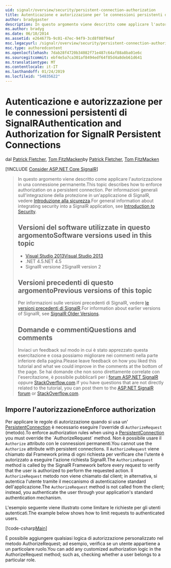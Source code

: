 ```yaml
---
uid: signalr/overview/security/persistent-connection-authorization
title: Autenticazione e autorizzazione per le connessioni persistenti di SignalR | Microsoft Docs
author: bradygaster
description: In questo argomento viene descritto come applicare l'autorizzazione in una connessione permanente. Per informazioni generali sull'integrazione di sicurezza in un'applicazione di SignalR,...
ms.author: bradyg
ms.date: 06/10/2014
ms.assetid: e264677b-9c01-47ec-94f9-3cd8f08f94af
msc.legacyurl: /signalr/overview/security/persistent-connection-authorization
msc.type: authoredcontent
ms.openlocfilehash: 7dab28f4720b34082f71e487c64af88a8ba01e6c
ms.sourcegitcommit: ebf4e5a7ca301af8494edf64f85d4a8deb61d641
ms.translationtype: MT
ms.contentlocale: it-IT
ms.lasthandoff: 01/24/2019
ms.locfileid: "54835622"
---
```

<a name="authentication-and-authorization-for-signalr-persistent-connections"></a><span data-ttu-id="b975e-104">Autenticazione e autorizzazione per le connessioni persistenti di SignalR</span><span class="sxs-lookup"><span data-stu-id="b975e-104">Authentication and Authorization for SignalR Persistent Connections</span></span>
====================
<span data-ttu-id="b975e-105">dal [Patrick Fletcher](https://github.com/pfletcher), [Tom FitzMacken](https://github.com/tfitzmac)</span><span class="sxs-lookup"><span data-stu-id="b975e-105">by [Patrick Fletcher](https://github.com/pfletcher), [Tom FitzMacken](https://github.com/tfitzmac)</span></span>

[!INCLUDE [Consider ASP.NET Core SignalR](~/includes/signalr/signalr-version-disambiguation.md)]

> <span data-ttu-id="b975e-106">In questo argomento viene descritto come applicare l'autorizzazione in una connessione permanente.</span><span class="sxs-lookup"><span data-stu-id="b975e-106">This topic describes how to enforce authorization on a persistent connection.</span></span> <span data-ttu-id="b975e-107">Per informazioni generali sull'integrazione della protezione in un'applicazione di SignalR, vedere [Introduzione alla sicurezza](introduction-to-security.md).</span><span class="sxs-lookup"><span data-stu-id="b975e-107">For general information about integrating security into a SignalR application, see [Introduction to Security](introduction-to-security.md).</span></span>
>
> ## <a name="software-versions-used-in-this-topic"></a><span data-ttu-id="b975e-108">Versioni del software utilizzate in questo argomento</span><span class="sxs-lookup"><span data-stu-id="b975e-108">Software versions used in this topic</span></span>
>
>
> - [<span data-ttu-id="b975e-109">Visual Studio 2013</span><span class="sxs-lookup"><span data-stu-id="b975e-109">Visual Studio 2013</span></span>](https://my.visualstudio.com/Downloads?q=visual%20studio%202013)
> - <span data-ttu-id="b975e-110">.NET 4.5</span><span class="sxs-lookup"><span data-stu-id="b975e-110">.NET 4.5</span></span>
> - <span data-ttu-id="b975e-111">SignalR versione 2</span><span class="sxs-lookup"><span data-stu-id="b975e-111">SignalR version 2</span></span>
>
>
>
> ## <a name="previous-versions-of-this-topic"></a><span data-ttu-id="b975e-112">Versioni precedenti di questo argomento</span><span class="sxs-lookup"><span data-stu-id="b975e-112">Previous versions of this topic</span></span>
>
> <span data-ttu-id="b975e-113">Per informazioni sulle versioni precedenti di SignalR, vedere [le versioni precedenti di SignalR](../older-versions/index.md).</span><span class="sxs-lookup"><span data-stu-id="b975e-113">For information about earlier versions of SignalR, see [SignalR Older Versions](../older-versions/index.md).</span></span>
>
> ## <a name="questions-and-comments"></a><span data-ttu-id="b975e-114">Domande e commenti</span><span class="sxs-lookup"><span data-stu-id="b975e-114">Questions and comments</span></span>
>
> <span data-ttu-id="b975e-115">Inviaci un feedback sul modo in cui è stato apprezzato questa esercitazione e cosa possiamo migliorare nei commenti nella parte inferiore della pagina.</span><span class="sxs-lookup"><span data-stu-id="b975e-115">Please leave feedback on how you liked this tutorial and what we could improve in the comments at the bottom of the page.</span></span> <span data-ttu-id="b975e-116">Se hai domande che non sono direttamente correlate con l'esercitazione, è possibile pubblicarli per i [forum ASP.NET SignalR](https://forums.asp.net/1254.aspx/1?ASP+NET+SignalR) oppure [StackOverflow.com](http://stackoverflow.com/).</span><span class="sxs-lookup"><span data-stu-id="b975e-116">If you have questions that are not directly related to the tutorial, you can post them to the [ASP.NET SignalR forum](https://forums.asp.net/1254.aspx/1?ASP+NET+SignalR) or [StackOverflow.com](http://stackoverflow.com/).</span></span>


## <a name="enforce-authorization"></a><span data-ttu-id="b975e-117">Imporre l'autorizzazione</span><span class="sxs-lookup"><span data-stu-id="b975e-117">Enforce authorization</span></span>

<span data-ttu-id="b975e-118">Per applicare le regole di autorizzazione quando si usa un' [PersistentConnection](https://msdn.microsoft.com/library/microsoft.aspnet.signalr.persistentconnection(v=vs.111).aspx) è necessario eseguire l'override di `AuthorizeRequest` (metodo).</span><span class="sxs-lookup"><span data-stu-id="b975e-118">To enforce authorization rules when using a [PersistentConnection](https://msdn.microsoft.com/library/microsoft.aspnet.signalr.persistentconnection(v=vs.111).aspx) you must override the `AuthorizeRequest` method.</span></span> <span data-ttu-id="b975e-119">Non è possibile usare il `Authorize` attributo con le connessioni permanenti.</span><span class="sxs-lookup"><span data-stu-id="b975e-119">You cannot use the `Authorize` attribute with persistent connections.</span></span> <span data-ttu-id="b975e-120">Il `AuthorizeRequest` viene chiamato dal Framework prima di ogni richiesta per verificare che l'utente è autorizzato a eseguire l'azione richiesta SignalR.</span><span class="sxs-lookup"><span data-stu-id="b975e-120">The `AuthorizeRequest` method is called by the SignalR Framework before every request to verify that the user is authorized to perform the requested action.</span></span> <span data-ttu-id="b975e-121">Il `AuthorizeRequest` metodo non viene chiamato dal client; in alternativa, si autentica l'utente tramite il meccanismo di autenticazione standard dell'applicazione.</span><span class="sxs-lookup"><span data-stu-id="b975e-121">The `AuthorizeRequest` method is not called from the client; instead, you authenticate the user through your application's standard authentication mechanism.</span></span>

<span data-ttu-id="b975e-122">L'esempio seguente viene illustrato come limitare le richieste per gli utenti autenticati.</span><span class="sxs-lookup"><span data-stu-id="b975e-122">The example below shows how to limit requests to authenticated users.</span></span>

[!code-csharp[Main](persistent-connection-authorization/samples/sample1.cs)]

<span data-ttu-id="b975e-123">È possibile aggiungere qualsiasi logica di autorizzazione personalizzato nel metodo AuthorizeRequest; ad esempio, verifica se un utente appartiene a un particolare ruolo.</span><span class="sxs-lookup"><span data-stu-id="b975e-123">You can add any customized authorization logic in the AuthorizeRequest method; such as, checking whether a user belongs to a particular role.</span></span>
